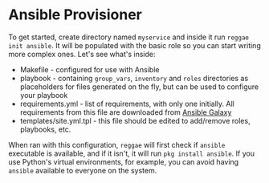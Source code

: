 # Ansible Provisioner

To get started, create directory named `myservice` and inside it run `reggae init ansible`. It will be populated with the basic role so you can start writing more complex ones. Let's see what's inside:
* Makefile - configured for use with Ansible
* playbook - containing `group_vars`, `inventory` and `roles` directories as placeholders for files generated on the fly, but can be used to configure your playbook
* requirements.yml - list of requirements, with only one initially. All requirements from this file are downloaded from [Ansible Galaxy](https://galaxy.ansible.com)
* templates/site.yml.tpl - this file should be edited to add/remove roles, playbooks, etc.

When ran with this configuration, `reggae` will first check if `ansible` executable is available, and if it isn't, it will run `pkg install ansible`. If you use Python's virtual environments, for example, you can avoid having `ansible` available to everyone on the system.

